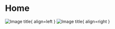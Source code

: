 # Home


![Image title](https://gameranx.com/wp-content/uploads/2016/02/Black-Mesa-4K-Wallpaper-1.jpg){ align=left }
![Image title](https://steamcdn-a.akamaihd.net/steamcommunity/public/images/clans/8672783/f05c56d39fd5b5da7d907be7573b5c2971cee26d.jpg){ align=right }